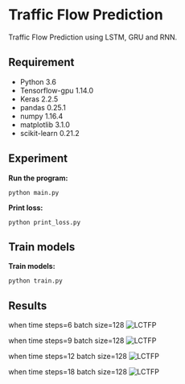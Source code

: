 # Traffic Flow Prediction
Traffic Flow Prediction using LSTM, GRU and RNN.

## Requirement
- Python 3.6    
- Tensorflow-gpu 1.14.0  
- Keras 2.2.5
- pandas 0.25.1
- numpy 1.16.4
- matplotlib 3.1.0
- scikit-learn 0.21.2

## Experiment

**Run the program:**

```
python main.py
```
**Print loss:**

```
python print_loss.py
```



## Train models

**Train models:**

```
python train.py
```

## Results 
when time steps=6 batch size=128
![LCTFP](https://github.com/se7ven012/TrafficFlowPrediction/blob/master/result/workdays_6_128_result.png)

when time steps=9 batch size=128
![LCTFP](https://github.com/se7ven012/TrafficFlowPrediction/blob/master/result/workdays_9_128_result.png)

when time steps=12 batch size=128
![LCTFP](https://github.com/se7ven012/TrafficFlowPrediction/blob/master/result/workdays_12_128_result.png)

when time steps=18 batch size=128
![LCTFP](https://github.com/se7ven012/TrafficFlowPrediction/blob/master/result/workdays_18_128_result.png)
